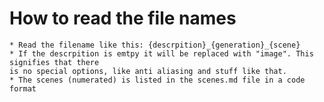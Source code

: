 # How to read the file names
    * Read the filename like this: {descrpition}_{generation}_{scene}
    * If the descrpition is emtpy it will be replaced with "image". This signifies that there
    is no special options, like anti aliasing and stuff like that.
    * The scenes (numerated) is listed in the scenes.md file in a code format
